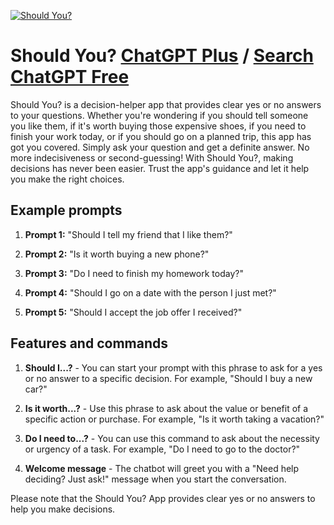 
[![Should You?](https://files.oaiusercontent.com/file-9NfqqYbyjHKACkqTCWLOFDfx?se=2123-10-17T02%3A19%3A01Z&sp=r&sv=2021-08-06&sr=b&rscc=max-age%3D31536000%2C%20immutable&rscd=attachment%3B%20filename%3D25590290-37f1-4076-8c40-17845938ff95.png&sig=nLyU9q5mC7zKPnX1KIOawTM78aS4pYP3EeopFyvIq4Q%3D)](https://chat.openai.com/g/g-G1nCnc6aQ-should-you)

# Should You? [ChatGPT Plus](https://chat.openai.com/g/g-G1nCnc6aQ-should-you) / [Search ChatGPT Free](https://gptcall.net/index.html#/?search=Should%20You%3F)

Should You? is a decision-helper app that provides clear yes or no answers to your questions. Whether you're wondering if you should tell someone you like them, if it's worth buying those expensive shoes, if you need to finish your work today, or if you should go on a planned trip, this app has got you covered. Simply ask your question and get a definite answer. No more indecisiveness or second-guessing! With Should You?, making decisions has never been easier. Trust the app's guidance and let it help you make the right choices.

## Example prompts

1. **Prompt 1:** "Should I tell my friend that I like them?"

2. **Prompt 2:** "Is it worth buying a new phone?"

3. **Prompt 3:** "Do I need to finish my homework today?"

4. **Prompt 4:** "Should I go on a date with the person I just met?"

5. **Prompt 5:** "Should I accept the job offer I received?"

## Features and commands

1. **Should I...?** - You can start your prompt with this phrase to ask for a yes or no answer to a specific decision. For example, "Should I buy a new car?"

2. **Is it worth...?** - Use this phrase to ask about the value or benefit of a specific action or purchase. For example, "Is it worth taking a vacation?"

3. **Do I need to...?** - You can use this command to ask about the necessity or urgency of a task. For example, "Do I need to go to the doctor?"

4. **Welcome message** - The chatbot will greet you with a "Need help deciding? Just ask!" message when you start the conversation.

Please note that the Should You? App provides clear yes or no answers to help you make decisions.


